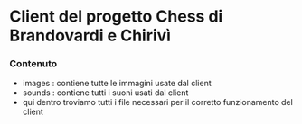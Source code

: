 # Client del progetto Chess di Brandovardi e Chirivì

### Contenuto
- images : contiene tutte le immagini usate dal client
- sounds : contiene tutti i suoni usati dal client
- qui dentro troviamo tutti i file necessari per il corretto funzionamento del client